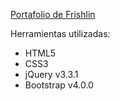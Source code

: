 [Portafolio de Frishlin](https://frishlin.github.io/portafolio)

Herramientas utilizadas:
- HTML5
- CSS3
- jQuery v3.3.1
- Bootstrap v4.0.0
